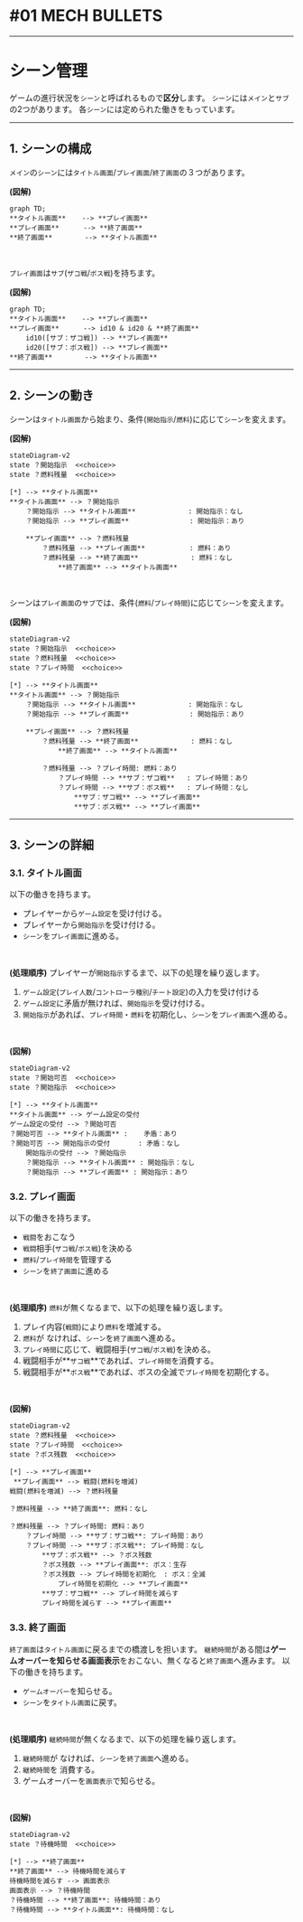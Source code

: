 # #01 MECH BULLETS
----
# シーン管理

ゲームの進行状況を`シーン`と呼ばれるもので**区分**します。
`シーン`には`メイン`と`サブ`の2つがあります。
各`シーン`には定められた働きをもっています。

----
## 1. シーンの構成
`メイン`の`シーン`には`タイトル画面`/`プレイ画面`/`終了画面`の３つがあります。

**(図解)**
```mermaid
graph TD;
**タイトル画面**    --> **プレイ画面**
**プレイ画面**      --> **終了画面**
**終了画面**        --> **タイトル画面**
```
</BR>

`プレイ画面`は`サブ`(`ザコ戦`/`ボス戦`)を持ちます。

**(図解)**
```mermaid
graph TD;
**タイトル画面**    --> **プレイ画面**
**プレイ画面**      --> id10 & id20 & **終了画面**
    id10([サブ：ザコ戦]) --> **プレイ画面**
    id20([サブ：ボス戦]) --> **プレイ画面**
**終了画面**        --> **タイトル画面**
```
---
## 2. シーンの動き

シーンは`タイトル画面`から始まり、条件(`開始指示`/`燃料`)に応じて`シーン`を変えます。

**(図解)**
```mermaid
stateDiagram-v2
state ？開始指示  <<choice>>
state ？燃料残量  <<choice>>

[*] --> **タイトル画面**
**タイトル画面** --> ？開始指示
    ？開始指示 --> **タイトル画面**             : 開始指示：なし
    ？開始指示 --> **プレイ画面**               : 開始指示：あり

    **プレイ画面** --> ？燃料残量
        ？燃料残量 --> **プレイ画面**           : 燃料：あり
        ？燃料残量 --> **終了画面**             : 燃料：なし
            **終了画面** --> **タイトル画面**
```
</BR>

シーンは`プレイ画面`の`サブ`では、条件(`燃料`/`プレイ時間`)に応じて`シーン`を変えます。

**(図解)**
```mermaid
stateDiagram-v2
state ？開始指示  <<choice>>
state ？燃料残量  <<choice>>
state ？プレイ時間  <<choice>>

[*] --> **タイトル画面**
**タイトル画面** --> ？開始指示
    ？開始指示 --> **タイトル画面**             : 開始指示：なし
    ？開始指示 --> **プレイ画面**               : 開始指示：あり

    **プレイ画面** --> ？燃料残量
        ？燃料残量 --> **終了画面**             : 燃料：なし
            **終了画面** --> **タイトル画面**

        ？燃料残量 --> ？プレイ時間: 燃料：あり
            ？プレイ時間 --> **サブ：ザコ戦**   : プレイ時間：あり
            ？プレイ時間 --> **サブ：ボス戦**   : プレイ時間：なし
                **サブ：ザコ戦** --> **プレイ画面**
                **サブ：ボス戦** --> **プレイ画面** 
```

----
## 3. シーンの詳細

### 3.1. タイトル画面

以下の働きを持ちます。
- プレイヤーから`ゲーム設定`を受け付ける。
- プレイヤーから`開始指示`を受け付ける。
- `シーン`を`プレイ画面`に進める。
</BR>

**(処理順序)**
プレイヤーが`開始指示`するまで、以下の処理を繰り返します。
1. `ゲーム設定`(`プレイ人数`/`コントローラ種別`/`チート設定`)の入力を受け付ける
1. `ゲーム設定`に矛盾が無ければ、`開始指示`を受け付ける。
1. `開始指示`があれば、`プレイ時間`・`燃料`を初期化し、`シーン`を`プレイ画面`へ進める。
</BR>

**(図解)**
```mermaid
stateDiagram-v2
state ？開始可否  <<choice>>
state ？開始指示  <<choice>>

[*] --> **タイトル画面**
**タイトル画面** --> ゲーム設定の受付
ゲーム設定の受付 --> ？開始可否
？開始可否 --> **タイトル画面** :    矛盾：あり
？開始可否 --> 開始指示の受付       : 矛盾：なし
    開始指示の受付 --> ？開始指示
    ？開始指示 --> **タイトル画面** : 開始指示：なし
    ？開始指示 --> **プレイ画面** : 開始指示：あり
```

### 3.2. プレイ画面

以下の働きを持ちます。
- `戦闘`をおこなう
- `戦闘`相手(`ザコ戦`/`ボス戦`)を決める
- `燃料`/`プレイ時間`を管理する
- `シーン`を`終了画面`に進める
</BR>

**(処理順序)**
`燃料`が無くなるまで、以下の処理を繰り返します。

1. プレイ内容(`戦闘`)により`燃料`を増減する。
1. `燃料`が なければ、`シーン`を`終了画面`へ進める。
1. `プレイ時間`に応じて、戦闘相手(`ザコ戦`/`ボス戦`)を決める。
1. 戦闘相手が**`ザコ戦`**であれば、`プレイ時間`を消費する。
1. 戦闘相手が**`ボス戦`**であれば、ボスの全滅で`プレイ時間`を初期化する。
</BR>

**(図解)**
```mermaid
stateDiagram-v2
state ？燃料残量  <<choice>>
state ？プレイ時間  <<choice>>
state ？ボス残数  <<choice>>

[*] --> **プレイ画面**
 **プレイ画面** --> 戦闘(燃料を増減)
戦闘(燃料を増減) --> ？燃料残量

？燃料残量 --> **終了画面**: 燃料：なし

？燃料残量 --> ？プレイ時間: 燃料：あり
    ？プレイ時間 --> **サブ：ザコ戦**: プレイ時間：あり
    ？プレイ時間 --> **サブ：ボス戦**: プレイ時間：なし
        **サブ：ボス戦** --> ？ボス残数 
        ？ボス残数 --> **プレイ画面**: ボス：生存
        ？ボス残数 --> プレイ時間を初期化  : ボス：全滅
            プレイ時間を初期化 --> **プレイ画面**
        **サブ：ザコ戦** --> プレイ時間を減らす 
        プレイ時間を減らす --> **プレイ画面**
```

### 3.3. 終了画面

`終了画面`は`タイトル画面`に戻るまでの橋渡しを担います。
`継続時間`がある間は**ゲームオーバーを知らせる画面表示**をおこない、無くなると`終了画面`へ進みます。
以下の働きを持ちます。
- `ゲームオーバー`を知らせる。
- `シーン`を`タイトル画面`に戻す。
</BR>

**(処理順序)**
`継続時間`が無くなるまで、以下の処理を繰り返します。
1. `継続時間`が なければ、`シーン`を`終了画面`へ進める。
1. `継続時間`を 消費する。
1. ゲームオーバーを`画面表示`で知らせる。
</BR>

**(図解)**
```mermaid
stateDiagram-v2
state ？待機時間  <<choice>>

[*] --> **終了画面**
**終了画面** --> 待機時間を減らす
待機時間を減らす --> 画面表示
画面表示 --> ？待機時間
？待機時間 --> **終了画面**: 待機時間：あり 
？待機時間 --> **タイトル画面**: 待機時間：なし
```